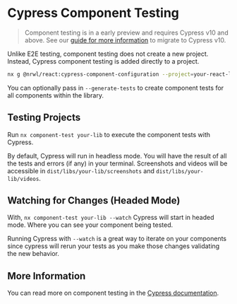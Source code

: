 # Cypress Component Testing

> Component testing is in a early preview and requires Cypress v10 and above.
> See our [guide for more information](/cypress/cypress-v10-migration) to migrate to Cypress v10.

Unlike E2E testing, component testing does not create a new project. Instead, Cypress component testing is added
directly to a project.

```bash
nx g @nrwl/react:cypress-component-configuration --project=your-react-lib
```

You can optionally pass in `--generate-tests` to create component tests for all components within the library.

## Testing Projects

Run `nx component-test your-lib` to execute the component tests with Cypress.

By default, Cypress will run in headless mode. You will have the result of all the tests and errors (if any) in your
terminal. Screenshots and videos will be accessible in `dist/libs/your-lib/screenshots` and `dist/libs/your-lib/videos`.

## Watching for Changes (Headed Mode)

With, `nx component-test your-lib --watch` Cypress will start in headed mode. Where you can see your component being tested.

Running Cypress with `--watch` is a great way to iterate on your components since cypress will rerun your tests as you make those changes validating the new behavior.

## More Information

You can read more on component testing in the [Cypress documentation](https://docs.cypress.io/guides/component-testing/writing-your-first-component-test).
